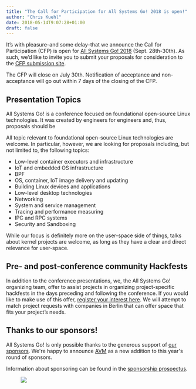 ```yaml
---
title: "The Call for Participation for All Systems Go! 2018 is open!"
author: "Chris Kuehl"
date: 2018-05-14T9:07:28+01:00
draft: false
---
```


It’s with pleasure–and some delay–that we announce the Call for Participation (CFP) is open for [All Systems Go! 2018](https://all-systems-go.io) (Sept. 28th-30th). As such, we’d like to invite you to submit your proposals for consideration to the [CFP submission site](https://cfp.all-systems-go.io/en/ASG2018/cfp).

The CFP will close on July 30th. Notification of acceptance and non-acceptance will go out within 7 days of the closing of the CFP.

## Presentation Topics

All Systems Go! is a conference focused on foundational open-source Linux technologies. It was created by engineers for engineers and, thus, proposals should be

All topic relevant to foundational open-source Linux technologies are welcome. In particular, however, we are looking for proposals including, but not limited to, the following topics:

* Low-level container executors and infrastructure
* IoT and embedded OS infrastructure
* BPF
* OS, container, IoT image delivery and updating
* Building Linux devices and applications
* Low-level desktop technologies
* Networking
* System and service management
* Tracing and performance measuring
* IPC and RPC systems
* Security and Sandboxing

While our focus is definitely more on the user-space side of things, talks about kernel projects are welcome, as long as they have a clear and direct relevance for user-space.

## Pre- and post-conference community Hackfests

In addition to the conference presentations, we, the All Systems Go! organizing team, offer to assist projects in organizing project-specific hackfests in the days preceding and following the conference. If you would like to make use of this offer, [register your interest here](https://docs.google.com/forms/d/1vTrcxhmdFoGaNTVvDMLyI0k-kvaTBsRs5w1WkQevsJ8/). We will attempt to match project requests with companies in Berlin that can offer space that fits your project’s needs.

## Thanks to our sponsors!

All Systems Go! Is only possible thanks to the generous support of [our sponsors](https://all-systems-go.io/#sponsors). We're happy to announce [AVM](https://en.avm.de/) as a new addition to this year's round of sponsors.

Information about sponsoring can be found in the [sponsorship prospectus](https://github.com/all-systems-go-conf/conference/blob/master/Documents/Sponsorship/Sponsorship%20Prospectus:%20All%20Systems%20Go!%202018.pdf).

<figure class="img-fluid">
	<img src="/media/sponsor-graphic-may-2018.png" class="img-fluid">
</figure>
